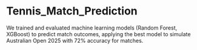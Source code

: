 # Tennis_Match_Prediction
We trained and evaluated machine  learning models (Random Forest, XGBoost) to predict match outcomes, applying the best model to simulate Australian Open 2025 with 72% accuracy for matches.
